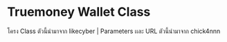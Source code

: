 # Truemoney Wallet Class
โครง Class ตัวนี้นำมาจาก likecyber | Parameters เเละ URL ตัวนี้นำมาจาก chick4nnn
